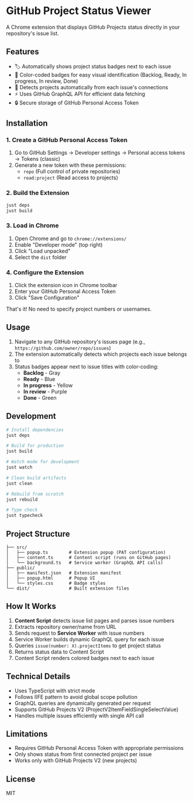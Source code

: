 # GitHub Project Status Viewer

A Chrome extension that displays GitHub Projects status directly in your repository's issue list.

## Features

- 🏷️ Automatically shows project status badges next to each issue
- 🎨 Color-coded badges for easy visual identification (Backlog, Ready, In progress, In review, Done)
- 🔄 Detects projects automatically from each issue's connections
- ⚡ Uses GitHub GraphQL API for efficient data fetching
- 🔒 Secure storage of GitHub Personal Access Token

## Installation

### 1. Create a GitHub Personal Access Token

1. Go to GitHub Settings → Developer settings → Personal access tokens → Tokens (classic)
2. Generate a new token with these permissions:
   - `repo` (Full control of private repositories)
   - `read:project` (Read access to projects)

### 2. Build the Extension

```bash
just deps
just build
```

### 3. Load in Chrome

1. Open Chrome and go to `chrome://extensions/`
2. Enable "Developer mode" (top right)
3. Click "Load unpacked"
4. Select the `dist` folder

### 4. Configure the Extension

1. Click the extension icon in Chrome toolbar
2. Enter your GitHub Personal Access Token
3. Click "Save Configuration"

That's it! No need to specify project numbers or usernames.

## Usage

1. Navigate to any GitHub repository's issues page (e.g., `https://github.com/owner/repo/issues`)
2. The extension automatically detects which projects each issue belongs to
3. Status badges appear next to issue titles with color-coding:
   - **Backlog** - Gray
   - **Ready** - Blue
   - **In progress** - Yellow
   - **In review** - Purple
   - **Done** - Green

## Development

```bash
# Install dependencies
just deps

# Build for production
just build

# Watch mode for development
just watch

# Clean build artifacts
just clean

# Rebuild from scratch
just rebuild

# Type check
just typecheck
```

## Project Structure

```
├── src/
│   ├── popup.ts        # Extension popup (PAT configuration)
│   ├── content.ts      # Content script (runs on GitHub pages)
│   └── background.ts   # Service worker (GraphQL API calls)
├── public/
│   ├── manifest.json   # Extension manifest
│   ├── popup.html      # Popup UI
│   └── styles.css      # Badge styles
└── dist/               # Built extension files
```

## How It Works

1. **Content Script** detects issue list pages and parses issue numbers
2. Extracts repository owner/name from URL
3. Sends request to **Service Worker** with issue numbers
4. Service Worker builds dynamic GraphQL query for each issue
5. Queries `issue(number: X).projectItems` to get project status
6. Returns status data to Content Script
7. Content Script renders colored badges next to each issue

## Technical Details

- Uses TypeScript with strict mode
- Follows IIFE pattern to avoid global scope pollution
- GraphQL queries are dynamically generated per request
- Supports GitHub Projects V2 (ProjectV2ItemFieldSingleSelectValue)
- Handles multiple issues efficiently with single API call

## Limitations

- Requires GitHub Personal Access Token with appropriate permissions
- Only shows status from first connected project per issue
- Works only with GitHub Projects V2 (new projects)

## License

MIT
